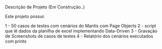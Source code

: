 Descrição de Projeto (Em Construção..)

Este projeto possui:

1 - 50 casos de testes com cenários do Mantis com Page Objects
2 - script que lê dados da planilha de excel implementando Data-Driven
3 - Gravação de Screenshots de casos de testes
4 - Relatório dos cenários executados com prints
